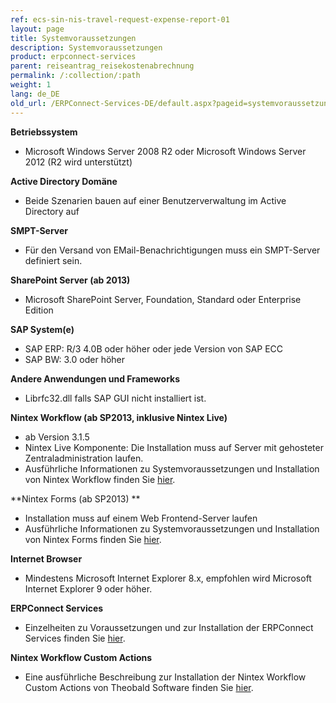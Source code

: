 ```yaml
---
ref: ecs-sin-nis-travel-request-expense-report-01
layout: page
title: Systemvoraussetzungen
description: Systemvoraussetzungen
product: erpconnect-services
parent: reiseantrag_reisekostenabrechnung
permalink: /:collection/:path
weight: 1
lang: de_DE
old_url: /ERPConnect-Services-DE/default.aspx?pageid=systemvoraussetzungen1
---
```


**Betriebssystem**

- Microsoft Windows Server 2008 R2 oder Microsoft Windows Server 2012
(R2 wird unterstützt)

**Active Directory Domäne**

- Beide Szenarien bauen auf einer Benutzerverwaltung im Active Directory auf

**SMPT-Server**

- Für den Versand von EMail-Benachrichtigungen muss ein SMPT-Server definiert sein.

**SharePoint Server (ab 2013)**

- Microsoft SharePoint Server, Foundation, Standard oder Enterprise Edition

**SAP System(e)**

- SAP ERP: R/3 4.0B oder höher oder jede Version von SAP ECC
- SAP BW: 3.0 oder höher

**Andere Anwendungen und Frameworks**

- Librfc32.dll falls SAP GUI nicht installiert ist.

**Nintex Workflow (ab SP2013, inklusive Nintex Live)** 

- ab Version 3.1.5
- Nintex Live Komponente: Die Installation muss auf Server mit gehosteter Zentraladministration laufen. 
- Ausführliche Informationen zu Systemvoraussetzungen und Installation von Nintex Workflow finden Sie [hier](https://community.nintex.com/docs/DOC-1373).

**Nintex Forms (ab SP2013) **

- Installation muss auf einem Web Frontend-Server laufen
- Ausführliche Informationen zu Systemvoraussetzungen und Installation von Nintex Forms finden Sie [hier](https://community.nintex.com/docs/DOC-1373).

**Internet Browser**
- Mindestens Microsoft Internet Explorer 8.x, empfohlen wird Microsoft Internet Explorer 9 oder höher. 

**ERPConnect Services**

- Einzelheiten zu Voraussetzungen und zur Installation der ERPConnect Services finden Sie [hier](../../../../ecs-de/ecs-voraussetzungen). 

**Nintex Workflow Custom Actions** 

- Eine ausführliche Beschreibung zur Installation der Nintex Workflow Custom Actions von Theobald Software finden Sie [hier](../../nw-custom-actions/nintex-action-installation).  